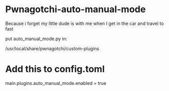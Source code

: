 # Pwnagotchi-auto-manual-mode

Because i forget my little dude is with me when I get in the car and travel to fast

put auto_manual_mode.py in:

/usr/local/share/pwnagotchi/custom-plugins

# Add this to config.toml

main.plugins.auto_manual_mode.enabled = true